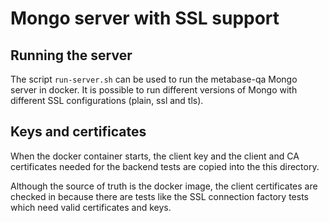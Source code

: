 # Mongo server with SSL support

## Running the server

The script `run-server.sh` can be used to run the metabase-qa Mongo server in
docker. It is possible to run different versions of Mongo with different SSL
configurations (plain, ssl and tls).

## Keys and certificates

When the docker container starts, the client key and the client and CA
certificates needed for the backend tests are copied into the this directory.

Although the source of truth is the docker image, the client certificates are
checked in because there are tests like the SSL connection factory tests which
need valid certificates and keys.
